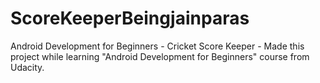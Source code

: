 # ScoreKeeperBeingjainparas
Android Development for Beginners  - Cricket Score Keeper - Made this project while learning "Android Development for Beginners" course from Udacity.
